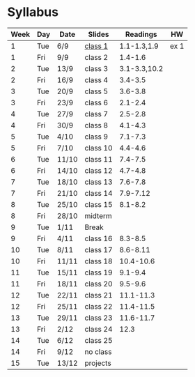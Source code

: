 # Syllabus

Week | Day | Date | Slides | Readings | HW
------------ | ------------- | ------------ | ------------- | ------------ | -------------
1 | Tue | 6/9 | [class 1](class1.pdf) | 1.1-1.3,1.9 | ex 1
1 | Fri | 9/9 | class 2 | 1.4-1.6 |
2 | Tue | 13/9 | class 3 | 3.1-3.3,10.2 |
2 | Fri | 16/9 | class 4 | 3.4-3.5 |
3 | Tue | 20/9 | class 5 | 3.6-3.8 |
3 | Fri | 23/9 | class 6 | 2.1-2.4 |
4 | Tue | 27/9 | class 7 | 2.5-2.8 |
4 | Fri | 30/9 | class 8 | 4.1-4.3 |
5 | Tue | 4/10 | class 9 | 7.1-7.3 |
5 | Fri | 7/10 | class 10 | 4.4-4.6 |
6 | Tue | 11/10 | class 11 | 7.4-7.5 |
6 | Fri | 14/10 | class 12 | 4.7-4.8 |
7 | Tue | 18/10 | class 13 | 7.6-7.8 |
7 | Fri | 21/10 | class 14 | 7.9-7.12 |
8 | Tue | 25/10 | class 15 | 8.1-8.2 |
8 | Fri | 28/10 | midterm |  |
9 | Tue | 1/11 | Break
9 | Fri | 4/11 | class 16 | 8.3-8.5 |
10 | Tue | 8/11 | class 17 | 8.6-8.11 |
10 | Fri | 11/11 | class 18 | 10.4-10.6 |
11 | Tue | 15/11 | class 19 | 9.1-9.4 |
11 | Fri | 18/11 | class 20 | 9.5-9.6 |
12 | Tue | 22/11 | class 21 | 11.1-11.3 |
12 | Fri | 25/11 | class 22 | 11.4-11.5 |
13 | Tue | 29/11 | class 23 | 11.6-11.7 |
13 | Fri | 2/12 | class 24 | 12.3 |
14 | Tue | 6/12 | class 25 | |
14 | Fri | 9/12 | no class | |
15 | Tue | 13/12 | projects | |
